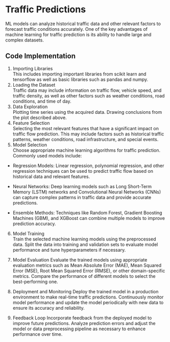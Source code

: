 # Traffic Predictions
ML models can analyze historical traffic data and other relevant factors to forecast traffic conditions accurately. 
One of the key advantages of machine learning for traffic prediction is its ability to handle large and complex datasets. 
## Code Implementation
1. Importing Libraries   
   This includes importing important libraries from scikit learn and tensorflow as well as basic libraries such as pandas and numpy.
2. Loading the Dataset   
   Traffic data may include information on traffic flow, vehicle speed, and traffic density, as well as other factors such as weather conditions, road conditions, and time of day.
3. Data Exploration   
   Plotting time series using the acquired data. Drawing conclusions from the plot described above.
4. Feature Selection  
   Selecting the most relevant features that have a significant impact on traffic flow prediction. This may include factors such as historical traffic patterns, weather conditions, road infrastructure, and special events.
5. Model Selection  
   Choose appropriate machine learning algorithms for traffic prediction. Commonly used models include:  
 
  * Regression Models: Linear regression, polynomial regression, and other regression techniques can be used to predict traffic flow based on historical data and relevant features.  
  * Neural Networks: Deep learning models such as Long Short-Term Memory (LSTM) networks and Convolutional Neural Networks (CNNs) can capture complex patterns in traffic data and provide accurate predictions.  
  
  * Ensemble Methods: Techniques like Random Forest, Gradient Boosting Machines (GBM), and XGBoost can combine multiple models to improve prediction accuracy.  
    
6. Model Training   
   Train the selected machine learning models using the preprocessed data. Split the data into training and validation sets to evaluate model performance and tune hyperparameters if necessary.

7. Model Evaluation
   Evaluate the trained models using appropriate evaluation metrics such as Mean Absolute Error (MAE), Mean Squared Error (MSE), Root Mean Squared Error (RMSE), or other domain-specific metrics. Compare the performance of different models to select the best-performing one.

8. Deployment and Monitoring
    Deploy the trained model in a production environment to make real-time traffic predictions. Continuously monitor model performance and update the model periodically with new data to ensure its accuracy and reliability.

9. Feedback Loop
    Incorporate feedback from the deployed model to improve future predictions. Analyze prediction errors and adjust the model or data preprocessing pipeline as necessary to enhance performance over time.
